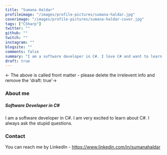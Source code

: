 ```yaml
---
title: "Sumana Haldar"
profileimage: "/images/profile-pictures/sumana-haldar.jpg"
coverimage: "/images/profile-pictures/sumana-haldar-cover.jpg"
tags: ["CSharp"]
twitter: ""
github: ""
twitch: ""
instagram: ""
blogsite: ""
comments: false
summary: "I am a software developer in C#. I love C# and want to learn more about it."
draft: true
---
```


<- The above is called front matter - please delete the irrelevent info and remove the 'draft: true'->
### About me
##### **Software Developer in C#**
I am a software developer in C#. I am very excited to learn about C#. I always ask the stupid questions.

### Contact

You can reach me by LinkedIn - https://www.linkedin.com/in/sumanahaldar
